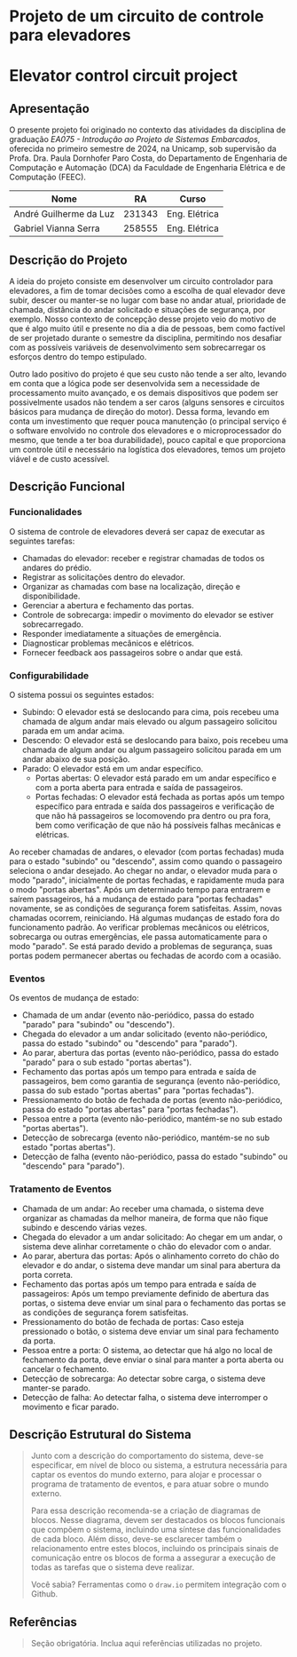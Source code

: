 # Projeto de um circuito de controle para elevadores
# Elevator control circuit project

## Apresentação

O presente projeto foi originado no contexto das atividades da disciplina de graduação *EA075 - Introdução ao Projeto de Sistemas Embarcados*, 
oferecida no primeiro semestre de 2024, na Unicamp, sob supervisão da Profa. Dra. Paula Dornhofer Paro Costa, do Departamento de Engenharia de Computação e Automação (DCA) da Faculdade de Engenharia Elétrica e de Computação (FEEC).

|Nome  | RA | Curso|
|--|--|--|
| André Guilherme da Luz  | 231343  | Eng. Elétrica|
| Gabriel Vianna Serra  | 258555  | Eng. Elétrica|


## Descrição do Projeto
A ideia do projeto consiste em desenvolver um circuito controlador para elevadores, a fim de tomar decisões como a escolha de qual elevador deve subir, descer ou manter-se no lugar com base no andar atual, prioridade de chamada, distância do andar solicitado e situações de segurança, por exemplo. Nosso contexto de concepção desse projeto veio do motivo de que é algo muito útil e presente no dia a dia de pessoas, bem como factível de ser projetado durante o semestre da disciplina, permitindo nos desafiar com as possíveis variáveis de desenvolvimento sem sobrecarregar os esforços dentro do tempo estipulado.

Outro lado positivo do projeto é que seu custo não tende a ser alto, levando em conta que a lógica pode ser desenvolvida sem a necessidade de processamento muito avançado, e os demais dispositivos que podem ser possivelmente usados não tendem a ser caros (alguns sensores e circuitos básicos para mudança de direção do motor). Dessa forma, levando em conta um investimento que requer pouca manutenção (o principal serviço é o software envolvido no controle dos elevadores e o microprocessador do mesmo, que tende a ter boa durabilidade), pouco capital e que proporciona um controle útil e necessário na logística dos elevadores, temos um projeto viável e de custo acessível.


## Descrição Funcional

### Funcionalidades
O sistema de controle de elevadores deverá ser capaz de executar as seguintes tarefas:
  - Chamadas do elevador: receber e registrar chamadas de todos os andares do prédio.
  - Registrar as solicitações dentro do elevador.
  - Organizar as chamadas com base na localização, direção e disponibilidade.
  - Gerenciar a abertura e fechamento das portas.
  - Controle de sobrecarga: impedir o movimento do elevador se estiver sobrecarregado.
  - Responder imediatamente a situações de emergência.
  - Diagnosticar problemas mecânicos e elétricos.
  - Fornecer feedback aos passageiros sobre o andar que está.    

### Configurabilidade
O sistema possui os seguintes estados:
  - Subindo:
    O elevador está se deslocando para cima, pois recebeu uma chamada de algum andar mais elevado ou algum passageiro solicitou parada em um andar acima.
  - Descendo:
    O elevador está se deslocando para baixo, pois recebeu uma chamada de algum andar ou algum passageiro solicitou parada em um andar abaixo de sua posição.
  - Parado:
    O elevador está em um andar específico.
    - Portas abertas:
      O elevador está parado em um andar específico e com a porta aberta para entrada e saída de passageiros.
    - Portas fechadas:
      O elevador está fechada as portas após um tempo específico para entrada e saída dos passageiros e verificação de que não há passageiros se locomovendo pra dentro ou pra fora, bem como verificação de que não há possíveis falhas mecânicas e elétricas.

Ao receber chamadas de andares, o elevador (com portas fechadas) muda para o estado "subindo" ou "descendo", assim como quando o passageiro seleciona o andar desejado. Ao chegar no andar, o elevador muda para o modo "parado", inicialmente de portas fechadas, e rapidamente muda para o modo "portas abertas". Após um determinado tempo para entrarem e saírem passageiros, há a mudança de estado para "portas fechadas" novamente, se as condições de segurança forem satisfeitas. Assim, novas chamadas ocorrem, reiniciando. 
Há algumas mudanças de estado fora do funcionamento padrão. Ao verificar problemas mecânicos ou elétricos, sobrecarga ou outras emergências, ele passa automaticamente para o modo "parado". Se está parado devido a problemas de segurança, suas portas podem permanecer abertas ou fechadas de acordo com a ocasião.

### Eventos
Os eventos de mudança de estado:
  - Chamada de um andar (evento não-periódico, passa do estado "parado" para "subindo" ou "descendo").
  - Chegada do elevador a um andar solicitado (evento não-periódico, passa do estado "subindo" ou "descendo" para "parado").
  - Ao parar, abertura das portas (evento não-periódico, passa do estado "parado" para o sub estado "portas abertas").
  - Fechamento das portas após um tempo para entrada e saída de passageiros, bem como garantia de segurança (evento não-periódico, passa do sub estado "portas abertas" para "portas fechadas").
  - Pressionamento do botão de fechada de portas (evento não-periódico, passa do estado "portas abertas" para "portas fechadas").
  - Pessoa entre a porta (evento não-periódico, mantém-se no sub estado "portas abertas").
  - Detecção de sobrecarga (evento não-periódico, mantém-se no sub estado "portas abertas").
  - Detecção de falha (evento não-periódico, passa do estado  "subindo" ou "descendo" para "parado").

### Tratamento de Eventos
  - Chamada de um andar:
    Ao receber uma chamada, o sistema deve organizar as chamadas da melhor maneira, de forma que não fique subindo e descendo várias vezes.
  - Chegada do elevador a um andar solicitado:
    Ao chegar em um andar, o sistema deve alinhar corretamente o chão do elevador com o andar.
  - Ao parar, abertura das portas:
    Após o alinhamento correto do chão do elevador e do andar, o sistema deve mandar um sinal para abertura da porta correta.
  - Fechamento das portas após um tempo para entrada e saída de passageiros:
    Após um tempo previamente definido de abertura das portas, o sistema deve enviar um sinal para o fechamento das portas se as condições de segurança forem satisfeitas.
  - Pressionamento do botão de fechada de portas:
    Caso esteja pressionado o botão, o sistema deve enviar um sinal para fechamento da porta.
  - Pessoa entre a porta:
    O sistema, ao detectar que há algo no local de fechamento da porta, deve enviar o sinal para manter a porta aberta ou cancelar o fechamento.
  - Detecção de sobrecarga:
    Ao detectar sobre carga, o sistema deve manter-se parado.
  - Detecção de falha:
    Ao detectar falha, o sistema deve interromper o movimento e ficar parado.

## Descrição Estrutural do Sistema
> Junto com a descrição do comportamento do sistema, deve-se especificar, em nível de bloco ou sistema, a estrutura necessária 
> para captar os eventos do mundo externo, para alojar e processar o programa de tratamento de eventos, e para atuar sobre o mundo externo.
>
> Para essa descrição recomenda-se a criação de diagramas de blocos.
> Nesse diagrama, devem ser destacados os blocos funcionais que compõem o sistema, incluindo uma síntese das funcionalidades de cada bloco.
> Além disso, deve-se esclarecer também o relacionamento entre estes blocos, incluindo os principais sinais de comunicação entre
> os blocos de forma a assegurar a execução de todas as tarefas que o sistema deve realizar.
> 
> Você sabia? Ferramentas como o `draw.io` permitem integração com o Github.
> 

## Referências
> Seção obrigatória. Inclua aqui referências utilizadas no projeto.
